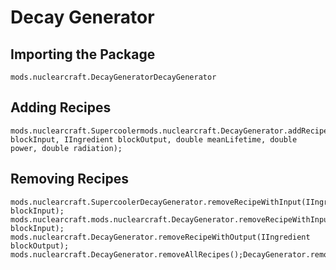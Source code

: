 # Decay Generator

## Importing the Package
`mods.nuclearcraft.DecayGeneratorDecayGenerator`

## Adding Recipes
```zenscript
mods.nuclearcraft.Supercoolermods.nuclearcraft.DecayGenerator.addRecipe(IIngredient blockInput, IIngredient blockOutput, double meanLifetime, double power, double radiation);
```

## Removing Recipes
```zenscript
mods.nuclearcraft.SupercoolerDecayGenerator.removeRecipeWithInput(IIngredient blockInput);
mods.nuclearcraft.mods.nuclearcraft.DecayGenerator.removeRecipeWithInput(IIngredient blockInput);
mods.nuclearcraft.DecayGenerator.removeRecipeWithOutput(IIngredient blockOutput);
mods.nuclearcraft.DecayGenerator.removeAllRecipes();DecayGenerator.removeAllRecipes();
```